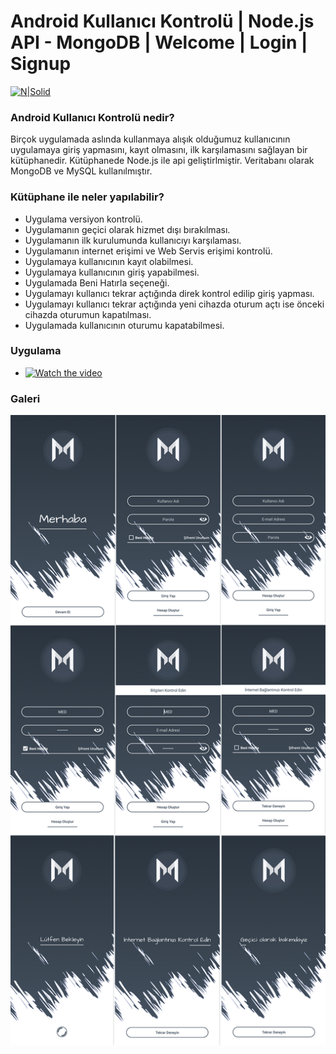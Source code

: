 # Android Kullanıcı Kontrolü | Node.js API - MongoDB | Welcome | Login | Signup

[![N|Solid](https://nodejs.org/static/images/logos/nodejs-new-pantone-black.png)](https://nodejs.org/static/images/logos/nodejs-new-pantone-black.png)


### Android Kullanıcı Kontrolü nedir?
  
  Birçok uygulamada aslında kullanmaya alışık olduğumuz kullanıcının uygulamaya giriş yapmasını, kayıt olmasını, ilk karşılamasını sağlayan bir kütüphanedir. Kütüphanede Node.js ile api geliştirlmiştir. Veritabanı olarak MongoDB ve MySQL 
kullanılmıştır.

### Kütüphane ile neler yapılabilir?

  - Uygulama versiyon kontrolü.
  - Uygulamanın geçici olarak hizmet dışı bırakılması. 
  - Uygulamanın ilk kurulumunda kullanıcıyı karşılaması.
  - Uygulamanın internet erişimi ve Web Servis erişimi kontrolü.
  - Uygulamaya kullanıcının kayıt olabilmesi.
  - Uygulamaya kullanıcının giriş yapabilmesi.
  - Uygulamada Beni Hatırla seçeneği.
  - Uygulamayı kullanıcı tekrar açtığında direk kontrol edilip giriş yapması.
  - Uygulamayı kullanıcı tekrar açtığında yeni cihazda oturum açtı ise önceki cihazda oturumun kapatılması.
  - Uygulamada kullanıcının oturumu kapatabilmesi.
  
### Uygulama

  - [![Watch the video](googleplay.png)](app/app-debug.apk)

### Galeri

[![N|Solid](images/galery.png)](images/galery.png) 
